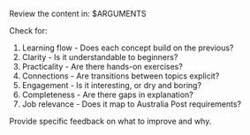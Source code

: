 Review the content in: $ARGUMENTS

Check for:
1. Learning flow - Does each concept build on the previous?
2. Clarity - Is it understandable to beginners?
3. Practicality - Are there hands-on exercises?
4. Connections - Are transitions between topics explicit?
5. Engagement - Is it interesting, or dry and boring?
6. Completeness - Are there gaps in explanation?
7. Job relevance - Does it map to Australia Post requirements?

Provide specific feedback on what to improve and why.
